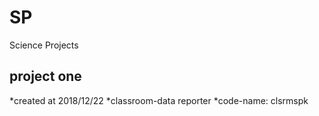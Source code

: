 # SP
Science Projects

## project one 
*created at 2018/12/22
*classroom-data reporter
*code-name: clsrmspk

